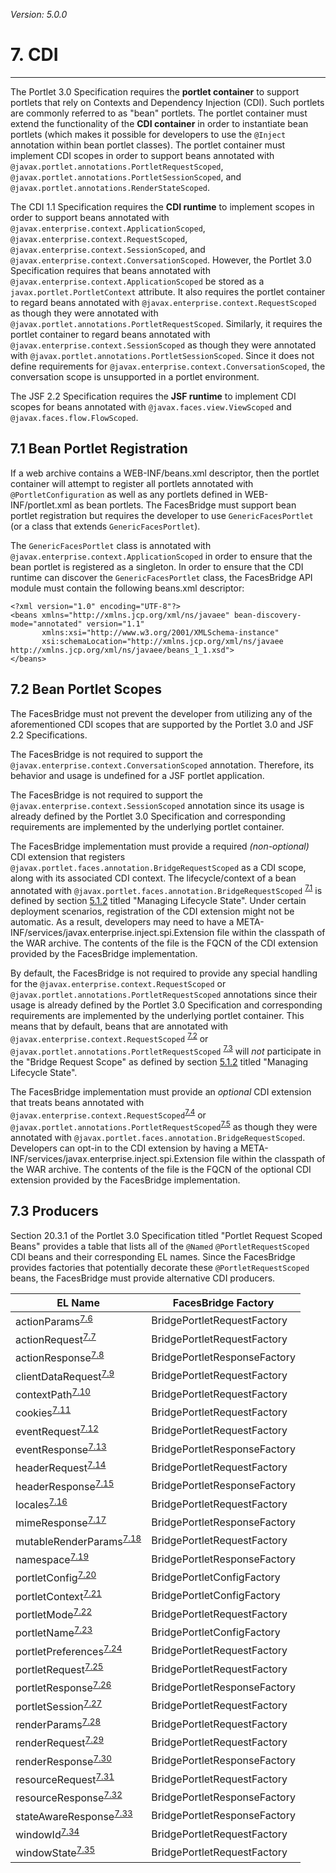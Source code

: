 _Version: 5.0.0_

# 7. CDI

* * *

The Portlet 3.0 Specification requires the **portlet container** to support portlets that rely on Contexts and
Dependency Injection (CDI). Such portlets are commonly referred to as "bean" portlets. The portlet container must extend
the functionality of the **CDI container** in order to instantiate bean portlets (which makes it possible for developers
to use the `@Inject` annotation within bean portlet classes). The portlet container must implement CDI scopes in order
to support beans annotated with `@javax.portlet.annotations.PortletRequestScoped`,
`@javax.portlet.annotations.PortletSessionScoped`, and `@javax.portlet.annotations.RenderStateScoped`.

The CDI 1.1 Specification requires the **CDI runtime** to implement scopes in order to support beans annotated with
`@javax.enterprise.context.ApplicationScoped`, `@javax.enterprise.context.RequestScoped`,
`@javax.enterprise.context.SessionScoped`, and `@javax.enterprise.context.ConversationScoped`. However, the Portlet 3.0
Specification requires that beans annotated with `@javax.enterprise.context.ApplicationScoped` be stored as a
`javax.portlet.PortletContext` attribute. It also requires the portlet container to regard beans annotated with
`@javax.enterprise.context.RequestScoped` as though they were annotated with
`@javax.portlet.annotations.PortletRequestScoped`. Similarly, it requires the portlet container to regard beans
annotated with `@javax.enterprise.context.SessionScoped` as though they were annotated with
`@javax.portlet.annotations.PortletSessionScoped`. Since it does not define requirements for
`@javax.enterprise.context.ConversationScoped`, the conversation scope is unsupported in a portlet environment.

The JSF 2.2 Specification requires the **JSF runtime** to implement CDI scopes for beans annotated with
`@javax.faces.view.ViewScoped` and `@javax.faces.flow.FlowScoped`.

## <a name="7.1"></a>7.1 Bean Portlet Registration

If a web archive contains a WEB-INF/beans.xml descriptor, then the portlet container will attempt to register all
portlets annotated with `@PortletConfiguration` as well as any portlets defined in WEB-INF/portlet.xml as bean portlets.
The FacesBridge must support bean portlet registration but requires the developer to use `GenericFacesPortlet` (or a
class that extends `GenericFacesPortlet`).
 
The `GenericFacesPortlet` class is annotated with `@javax.enterprise.context.ApplicationScoped` in order to ensure that
the bean portlet is registered as a singleton. In order to ensure that the CDI runtime can discover the
`GenericFacesPortlet` class, the FacesBridge API module must contain the following beans.xml descriptor:

    <?xml version="1.0" encoding="UTF-8"?>
    <beans xmlns="http://xmlns.jcp.org/xml/ns/javaee" bean-discovery-mode="annotated" version="1.1"
	       xmlns:xsi="http://www.w3.org/2001/XMLSchema-instance"
	       xsi:schemaLocation="http://xmlns.jcp.org/xml/ns/javaee http://xmlns.jcp.org/xml/ns/javaee/beans_1_1.xsd">
    </beans>

## <a name="7.2"></a>7.2 Bean Portlet Scopes

The FacesBridge must not prevent the developer from utilizing any of the aforementioned CDI scopes that are supported by
the Portlet 3.0 and JSF 2.2 Specifications.

The FacesBridge is not required to support the `@javax.enterprise.context.ConversationScoped` annotation. Therefore,
its behavior and usage is undefined for a JSF portlet application.

The FacesBridge is not required to support the `@javax.enterprise.context.SessionScoped` annotation since its usage is
already defined by the Portlet 3.0 Specification and corresponding requirements are implemented by the underlying
portlet container.

The FacesBridge implementation must provide a required *(non-optional)* CDI extension that registers
`@javax.portlet.faces.annotation.BridgeRequestScoped` as a CDI scope, along with its associated CDI context. The
lifecycle/context of a bean annotated with `@javax.portlet.faces.annotation.BridgeRequestScoped`
<sup>[7.1](tck-tests.md#7.1)</sup> is defined by section [5.1.2](chapter-5-request-lifecycle.md#5.1.2) titled "Managing
Lifecycle State". Under certain deployment scenarios, registration of the CDI extension might not be automatic. As a
result, developers may need to have a META-INF/services/javax.enterprise.inject.spi.Extension file within the classpath
of the WAR archive. The contents of the file is the FQCN of the CDI extension provided by the FacesBridge
implementation.

By default, the FacesBridge is not required to provide any special handling for the
`@javax.enterprise.context.RequestScoped` or `@javax.portlet.annotations.PortletRequestScoped` annotations since their
usage is already defined by the Portlet 3.0 Specification and corresponding requirements are implemented by the
underlying portlet container. This means that by default, beans that are annotated with
`@javax.enterprise.context.RequestScoped` <sup>[7.2](tck-tests.md#7.2)</sup> or
`@javax.portlet.annotations.PortletRequestScoped` <sup>[7.3](tck-tests.md#7.3)</sup> will _not_ participate in the
"Bridge Request Scope" as defined by section [5.1.2](chapter-5-request-lifecycle.md#5.1.2) titled "Managing Lifecycle
State".

The FacesBridge implementation must provide an *optional* CDI extension that treats beans annotated with
`@javax.enterprise.context.RequestScoped`<sup>[7.4](tck-tests.md#7.4)</sup> or
`@javax.portlet.annotations.PortletRequestScoped`<sup>[7.5](tck-tests.md#7.5)</sup> as though they were annotated with
`@javax.portlet.faces.annotation.BridgeRequestScoped`. Developers can opt-in to the CDI extension by having a
META-INF/services/javax.enterprise.inject.spi.Extension file within the classpath of the WAR archive. The contents of
the file is the FQCN of the optional CDI extension provided by the FacesBridge implementation.

## <a name="7.3"></a>7.3 Producers

Section 20.3.1 of the Portlet 3.0 Specification titled "Portlet Request Scoped Beans" provides a table that lists all of
the `@Named` `@PortletRequestScoped` CDI beans and their corresponding EL names. Since the FacesBridge provides factories
that potentially decorate these `@PortletRequestScoped` beans, the FacesBridge must provide alternative CDI producers.

|EL Name|FacesBridge Factory|
|-------|-------------------|
|actionParams<sup>[7.6](tck-tests.md#7.6)</sup>|BridgePortletRequestFactory|
|actionRequest<sup>[7.7](tck-tests.md#7.7)</sup>|BridgePortletRequestFactory|
|actionResponse<sup>[7.8](tck-tests.md#7.8)</sup>|BridgePortletResponseFactory|
|clientDataRequest<sup>[7.9](tck-tests.md#7.9)</sup>|BridgePortletRequestFactory|
|contextPath<sup>[7.10](tck-tests.md#7.10)</sup>|BridgePortletRequestFactory|
|cookies<sup>[7.11](tck-tests.md#7.11)</sup>|BridgePortletRequestFactory|
|eventRequest<sup>[7.12](tck-tests.md#7.12)</sup>|BridgePortletRequestFactory|
|eventResponse<sup>[7.13](tck-tests.md#7.13)</sup>|BridgePortletResponseFactory|
|headerRequest<sup>[7.14](tck-tests.md#7.14)</sup>|BridgePortletRequestFactory|
|headerResponse<sup>[7.15](tck-tests.md#7.15)</sup>|BridgePortletResponseFactory|
|locales<sup>[7.16](tck-tests.md#7.16)</sup>|BridgePortletRequestFactory|
|mimeResponse<sup>[7.17](tck-tests.md#7.17)</sup>|BridgePortletResponseFactory|
|mutableRenderParams<sup>[7.18](tck-tests.md#7.18)</sup>|BridgePortletRequestFactory|
|namespace<sup>[7.19](tck-tests.md#7.19)</sup>|BridgePortletResponseFactory|
|portletConfig<sup>[7.20](tck-tests.md#7.20)</sup>|BridgePortletConfigFactory|
|portletContext<sup>[7.21](tck-tests.md#7.21)</sup>|BridgePortletConfigFactory|
|portletMode<sup>[7.22](tck-tests.md#7.22)</sup>|BridgePortletRequestFactory|
|portletName<sup>[7.23](tck-tests.md#7.23)</sup>|BridgePortletConfigFactory|
|portletPreferences<sup>[7.24](tck-tests.md#7.24)</sup>|BridgePortletRequestFactory|
|portletRequest<sup>[7.25](tck-tests.md#7.25)</sup>|BridgePortletRequestFactory|
|portletResponse<sup>[7.26](tck-tests.md#7.26)</sup>|BridgePortletResponseFactory|
|portletSession<sup>[7.27](tck-tests.md#7.27)</sup>|BridgePortletRequestFactory|
|renderParams<sup>[7.28](tck-tests.md#7.28)</sup>|BridgePortletRequestFactory|
|renderRequest<sup>[7.29](tck-tests.md#7.29)</sup>|BridgePortletRequestFactory|
|renderResponse<sup>[7.30](tck-tests.md#7.30)</sup>|BridgePortletResponseFactory|
|resourceRequest<sup>[7.31](tck-tests.md#7.31)</sup>|BridgePortletRequestFactory|
|resourceResponse<sup>[7.32](tck-tests.md#7.32)</sup>|BridgePortletResponseFactory|
|stateAwareResponse<sup>[7.33](tck-tests.md#7.33)</sup>|BridgePortletResponseFactory|
|windowId<sup>[7.34](tck-tests.md#7.34)</sup>|BridgePortletRequestFactory|
|windowState<sup>[7.35](tck-tests.md#7.35)</sup>|BridgePortletRequestFactory|
